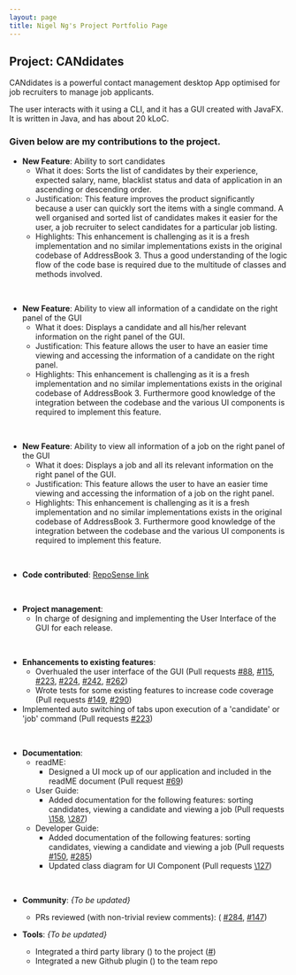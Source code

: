 ```yaml
---
layout: page
title: Nigel Ng's Project Portfolio Page
---
```


## Project: CANdidates

CANdidates is a powerful contact management desktop App optimised for job recruiters to manage job applicants.

The user interacts with it using a CLI, and it has a GUI created with JavaFX. It is written in Java, and has about 20 kLoC.

### Given below are my contributions to the project.

* **New Feature**: Ability to sort candidates
  * What it does: Sorts the list of candidates by their experience, expected salary, name, blacklist status and data of application in an ascending or descending order.
  * Justification: This feature improves the product significantly because a user can quickly sort the items with a single command. A well organised and sorted list of candidates makes it easier for the user, a job recruiter to select candidates for a particular job listing.
  * Highlights: This enhancement is challenging as it is a fresh implementation and no similar implementations exists in the original codebase of AddressBook 3. Thus a good understanding of the logic flow of the code base is required due to the multitude of classes and methods involved.

<br>

* **New Feature**: Ability to view all information of a candidate on the right panel of the GUI
  * What it does: Displays a candidate and all his/her relevant information on the right panel of the GUI.
  * Justification: This feature allows the user to have an easier time viewing and accessing the information of a candidate on the right panel.
  * Highlights: This enhancement is challenging as it is a fresh implementation and no similar implementations exists in the original codebase of AddressBook 3. Furthermore good knowledge of the integration between the codebase and the various UI components is required to implement this feature.

<br>

* **New Feature**: Ability to view all information of a job on the right panel of the GUI
  * What it does: Displays a job and all its relevant information on the right panel of the GUI.
  * Justification: This feature allows the user to have an easier time viewing and accessing the information of a job on the right panel.
  * Highlights: This enhancement is challenging as it is a fresh implementation and no similar implementations exists in the original codebase of AddressBook 3. Furthermore good knowledge of the integration between the codebase and the various UI components is required to implement this feature.

<br>

* **Code contributed**: [RepoSense link](https://nus-cs2103-ay2021s1.github.io/tp-dashboard/#breakdown=true&search=vangoghhh&sort=groupTitle&sortWithin=title&since=2020-08-14&timeframe=commit&mergegroup=&groupSelect=groupByRepos&checkedFileTypes=docs~functional-code~test-code~other&tabOpen=false)

<br>

* **Project management**: 
  * In charge of designing and implementing the User Interface of the GUI for each release.

<br>

* **Enhancements to existing features**:
  * Overhualed the user interface of the GUI (Pull requests [\#88](https://github.com/AY2021S1-CS2103T-T17-3/tp/pull/88),
    [\#115](https://github.com/AY2021S1-CS2103T-T17-3/tp/pull/88),
    [\#223](https://github.com/AY2021S1-CS2103T-T17-3/tp/pull/223),
    [\#224](https://github.com/AY2021S1-CS2103T-T17-3/tp/pull/224),
    [\#242](https://github.com/AY2021S1-CS2103T-T17-3/tp/pull/242),
    [\#262](https://github.com/AY2021S1-CS2103T-T17-3/tp/pull/262))
  * Wrote tests for some existing features to increase code coverage (Pull requests
    [\#149](https://github.com/AY2021S1-CS2103T-T17-3/tp/pull/149),
    [\#290](https://github.com/AY2021S1-CS2103T-T17-3/tp/pull/290))
* Implemented auto switching of tabs upon execution of a 'candidate' or 'job' command (Pull requests [\#223](https://github.com/AY2021S1-CS2103T-T17-3/tp/pull/223))

<br>

* **Documentation**:
  * readME:
    * Designed a UI mock up of our application and included in the readME document (Pull request [\#69](https://github.com/AY2021S1-CS2103T-T17-3/tp/pull/69))
  * User Guide:
    * Added documentation for the following features: sorting candidates, viewing a candidate and viewing a job (Pull requests
    [\158](https://github.com/AY2021S1-CS2103T-T17-3/tp/pull/158),
    [\287](https://github.com/AY2021S1-CS2103T-T17-3/tp/pull/287))
  * Developer Guide:
    * Added documentation of the following features: sorting candidates, viewing a candidate and viewing a job (Pull requests                           [\#150](https://github.com/AY2021S1-CS2103T-T17-3/tp/pull/150),
    [\#285](https://github.com/AY2021S1-CS2103T-T17-3/tp/pull/285))
    * Updated class diagram for UI Component (Pull requests [\127](https://github.com/AY2021S1-CS2103T-T17-3/tp/pull/127))
    
<br>

* **Community**: _{To be updated}_
  * PRs reviewed (with non-trivial review comments): (
  [\#284](https://github.com/AY2021S1-CS2103T-T17-3/tp/pull/284),
  [\#147](https://github.com/AY2021S1-CS2103T-T17-3/tp/pull/158))

* **Tools**: _{To be updated}_
  * Integrated a third party library () to the project ([\#]())
  * Integrated a new Github plugin () to the team repo

